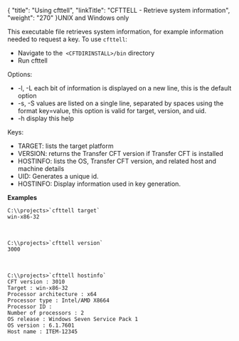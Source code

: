 {
    "title": "Using cfttell",
    "linkTitle": "CFTTELL - Retrieve system information",
    "weight": "270"
}UNIX and Windows only

This executable file retrieves system information, for example information needed to request a key. To use `cfttell`:

- Navigate to the` <CFTDIRINSTALL>/bin` directory
- Run cfttell

Options:

- -l, -L each bit of information is displayed on a new line, this is the default option
- -s, -S values are listed on a single line, separated by spaces using the format key=value, this option is valid for target, version, and uid.
- -h display this help

Keys:

- TARGET: lists the target platform
- VERSION: returns the Transfer CFT version if Transfer CFT is installed
- HOSTINFO: lists the OS, Transfer CFT version, and related host and machine details
- UID: Generates a unique id.
- HOSTINFO: Display information used in key generation.

****Examples****

```
C:\\projects>`cfttell target`
win-x86-32
```

 

```
C:\\projects>`cfttell version`
3000
```

 

```
C:\\projects>`cfttell hostinfo`
CFT version : 3010
Target : win-x86-32
Processor architecture : x64
Processor type : Intel/AMD X8664
Processor ID :
Number of processors : 2
OS release : Windows Seven Service Pack 1
OS version : 6.1.7601
Host name : ITEM-12345
```
